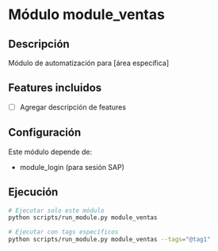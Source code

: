 # Módulo module_ventas

## Descripción
Módulo de automatización para [área específica]

## Features incluidos
- [ ] Agregar descripción de features

## Configuración
Este módulo depende de: 
- module_login (para sesión SAP)

## Ejecución
```bash
# Ejecutar solo este módulo
python scripts/run_module.py module_ventas

# Ejecutar con tags específicos  
python scripts/run_module.py module_ventas --tags="@tag1"
